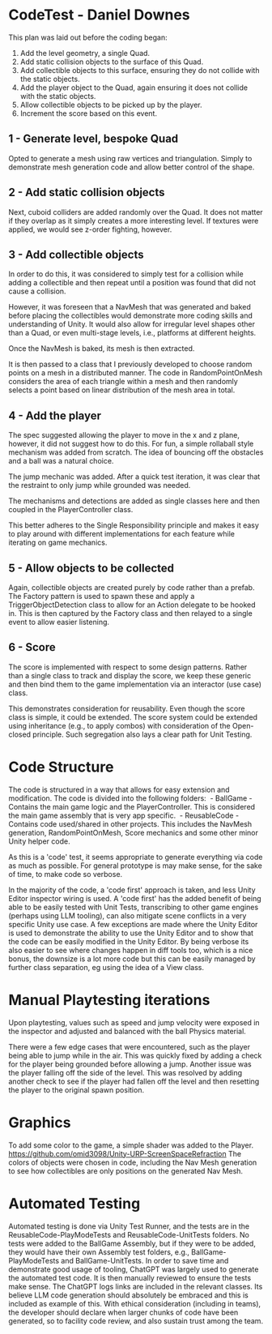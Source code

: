 # CodeTest - Daniel Downes

This plan was laid out before the coding began:

1. Add the level geometry, a single Quad.
2. Add static collision objects to the surface of this Quad.
3. Add collectible objects to this surface, ensuring they do not collide with the static objects.
4. Add the player object to the Quad, again ensuring it does not collide with the static objects.
5. Allow collectible objects to be picked up by the player.
6. Increment the score based on this event.

## 1 - Generate level, bespoke Quad

Opted to generate a mesh using raw vertices and triangulation. Simply to demonstrate mesh generation code and allow better control of the shape.

## 2 - Add static collision objects

Next, cuboid colliders are added randomly over the Quad. It does not matter if they overlap as it simply creates a more interesting level. If textures were applied, we would see z-order fighting, however.

## 3 - Add collectible objects

In order to do this, it was considered to simply test for a collision while adding a collectible and then repeat until a position was found that did not cause a collision.

However, it was foreseen that a NavMesh that was generated and baked before placing the collectibles would demonstrate more coding skills and understanding of Unity. It would also allow for irregular level shapes other than a Quad, or even multi-stage levels, i.e., platforms at different heights.

Once the NavMesh is baked, its mesh is then extracted.

It is then passed to a class that I previously developed to choose random points on a mesh in a distributed manner. The code in RandomPointOnMesh considers the area of each triangle within a mesh and then randomly selects a point based on linear distribution of the mesh area in total.

## 4 - Add the player

The spec suggested allowing the player to move in the x and z plane, however, it did not suggest how to do this. For fun, a simple rollaball style mechanism was added from scratch. The idea of bouncing off the obstacles and a ball was a natural choice.

The jump mechanic was added. After a quick test iteration, it was clear that the restraint to only jump while grounded was needed.

The mechanisms and detections are added as single classes here and then coupled in the PlayerController class.

This better adheres to the Single Responsibility principle and makes it easy to play around with different implementations for each feature while iterating on game mechanics.

## 5 - Allow objects to be collected

Again, collectible objects are created purely by code rather than a prefab.
The Factory pattern is used to spawn these and apply a TriggerObjectDetection class to allow for an Action delegate to be hooked in. This is then captured by the Factory class and then relayed to a single event to allow easier listening.

## 6 - Score

The score is implemented with respect to some design patterns. Rather than a single class to track and display the score, we keep these generic and then bind them to the game implementation via an interactor (use case) class.

This demonstrates consideration for reusability. Even though the score class is simple, it could be extended. The score system could be extended using inheritance (e.g., to apply combos) with consideration of the Open-closed principle.
Such segregation also lays a clear path for Unit Testing.

# Code Structure

The code is structured in a way that allows for easy extension and modification. The code is divided into the following folders:
 - BallGame - Contains the main game logic and the PlayerController. This is considered the main game assembly that is very app specific.
 - ReusableCode - Contains code used/shared in other projects. This includes the NavMesh generation, RandomPointOnMesh, Score mechanics and some other minor Unity helper code.

As this is a 'code' test, it seems appropriate to generate everything via code as much as possible. For general prototype is may make sense, for the sake of time, to make code so verbose.

In the majority of the code, a 'code first' approach is taken, and less Unity Editor inspector wiring is used.
A 'code first' has the added benefit of being able to be easily tested with Unit Tests, transcribing to other game engines (perhaps using LLM tooling), can also mitigate scene conflicts in a very specific Unity use case.
A few exceptions are made where the Unity Editor is used to demonstrate the ability to use the Unity Editor and to show that the code can be easily modified in the Unity Editor.
By being verbose its also easier to see where changes happen in diff tools too, which is a nice bonus, the downsize is a lot more code but this can be easily managed by further class separation, eg using the idea of a View class.


# Manual Playtesting iterations

Upon playtesting, values such as speed and jump velocity were exposed in the inspector and adjusted and balanced with the ball Physics material.

There were a few edge cases that were encountered, such as the player being able to jump while in the air. This was quickly fixed by adding a check for the player being grounded before allowing a jump.
Another issue was the player falling off the side of the level. This was resolved by adding another check to see if the player had fallen off the level and then resetting the player to the original spawn position.


# Graphics

To add some color to the game, a simple shader was added to the Player.
https://github.com/omid3098/Unity-URP-ScreenSpaceRefraction
The colors of objects were chosen in code, including the Nav Mesh generation to see how collectibles are only positions on the generated Nav Mesh.

# Automated Testing

Automated testing is done via Unity Test Runner, and the tests are in the ReusableCode-PlayModeTests and ReusableCode-UnitTests folders.
No tests were added to the BallGame Assembly, but if they were to be added, they would have their own Assembly test folders,
e.g., BallGame-PlayModeTests and BallGame-UnitTests.
In order to save time and demonstrate good usage of tooling, ChatGPT was largely used to generate the automated test code. It is then manually reviewed to ensure the tests make sense.
The ChatGPT logs links are included in the relevant classes. 
Its believe LLM code generation should absolutely be embraced and this is included as example of this. With ethical consideration (including in teams), the developer should declare when larger chunks of code have been generated, so to facility code review, and also sustain trust among the team.
